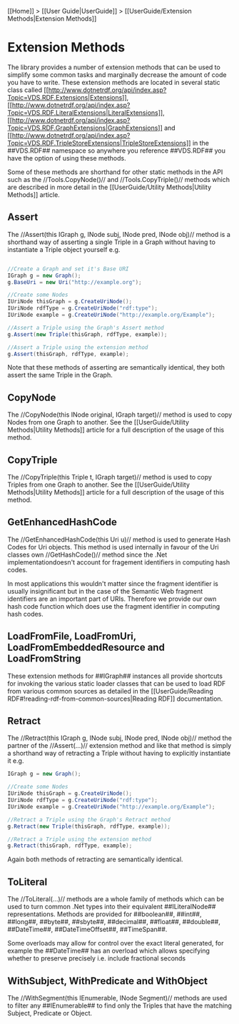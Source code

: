 [[Home]] > [[User Guide|UserGuide]] > [[UserGuide/Extension Methods|Extension Methods]]

# Extension Methods 

The library provides a number of extension methods that can be used to simplify some common tasks and marginally decrease the amount of code you have to write. These extension methods are located in several static class called [[http://www.dotnetrdf.org/api/index.asp?Topic=VDS.RDF.Extensions|Extensions]], [[http://www.dotnetrdf.org/api/index.asp?Topic=VDS.RDF.LiteralExtensions|LiteralExtensions]], [[http://www.dotnetrdf.org/api/index.asp?Topic=VDS.RDF.GraphExtensions|GraphExtensions]] and [[http://www.dotnetrdf.org/api/index.asp?Topic=VDS.RDF.TripleStoreExtensions|TripleStoreExtensions]] in the ##VDS.RDF## namespace so anywhere you reference ##VDS.RDF## you have the option of using these methods.

Some of these methods are shorthand for other static methods in the API such as the //Tools.CopyNode()// and //Tools.CopyTriple()// methods which are described in more detail in the [[UserGuide/Utility Methods|Utility Methods]] article.

## Assert 

The //Assert(this IGraph g, INode subj, INode pred, INode obj)// method is a shorthand way of asserting a single Triple in a Graph without having to instantiate a Triple object yourself e.g.

```csharp

//Create a Graph and set it's Base URI
IGraph g = new Graph();
g.BaseUri = new Uri("http://example.org");

//Create some Nodes
IUriNode thisGraph = g.CreateUriNode();
IUriNode rdfType = g.CreateUriNode("rdf:type");
IUriNode example = g.CreateUriNode("http://example.org/Example");

//Assert a Triple using the Graph's Assert method
g.Assert(new Triple(thisGraph, rdfType, example));

//Assert a Triple using the extension method
g.Assert(thisGraph, rdfType, example);
```

Note that these methods of asserting are semantically identical, they both assert the same Triple in the Graph.

## CopyNode 

The //CopyNode(this INode original, IGraph target)// method is used to copy Nodes from one Graph to another. See the [[UserGuide/Utility Methods|Utility Methods]] article for a full description of the usage of this method.

## CopyTriple 

The //CopyTriple(this Triple t, IGraph target)// method is used to copy Triples from one Graph to another. See the [[UserGuide/Utility Methods|Utility Methods]] article for a full description of the usage of this method.

## GetEnhancedHashCode 

The //GetEnhancedHashCode(this Uri u)// method is used to generate Hash Codes for Uri objects. This method is used internally in favour of the Uri classes own //GetHashCode()// method since the .Net implementationdoesn't account for fragement identifiers in computing hash codes.

In most applications this wouldn't matter since the fragment identifier is usually insignificant but in the case of the Semantic Web fragment identifiers are an important part of URIs. Therefore we provide our own hash code function which does use the fragment identifier in computing hash codes.

## LoadFromFile, LoadFromUri, LoadFromEmbeddedResource and LoadFromString 

These extension methods for ##IGraph## instances all provide shortcuts for invoking the various static loader classes that can be used to load RDF from various common sources as detailed in the [[UserGuide/Reading RDF#!reading-rdf-from-common-sources|Reading RDF]] documentation.


## Retract 

The //Retract(this IGraph g, INode subj, INode pred, INode obj)// method the partner of the //Assert(...)// extension method and like that method is simply a shorthand way of retracting a Triple without having to explicitly instantiate it e.g.

```csharp
IGraph g = new Graph();

//Create some Nodes
IUriNode thisGraph = g.CreateUriNode();
IUriNode rdfType = g.CreateUriNode("rdf:type");
IUriNode example = g.CreateUriNode("http://example.org/Example");

//Retract a Triple using the Graph's Retract method
g.Retract(new Triple(thisGraph, rdfType, example));

//Retract a Triple using the extension method
g.Retract(thisGraph, rdfType, example);
```

Again both methods of retracting are semantically identical.

## ToLiteral 

The //ToLiteral(...)// methods are a whole family of methods which can be used to turn common .Net types into their equivalent ##ILiteralNode## representations.  Methods are provided for ##boolean##, ##int##, ##long##, ##byte##, ##sbyte##, ##decimal##, ##float##, ##double##, ##DateTime##, ##DateTimeOffset##, ##TimeSpan##.

Some overloads may allow for control over the exact literal generated, for example the ##DateTime## has an overload which allows specifying whether to preserve precisely i.e. include fractional seconds

## WithSubject, WithPredicate and WithObject 

The //WithSegment(this IEnumerable<Triple>, INode Segment)// methods are used to filter any ##IEnumerable<Triple>## to find only the Triples that have the matching Subject, Predicate or Object.